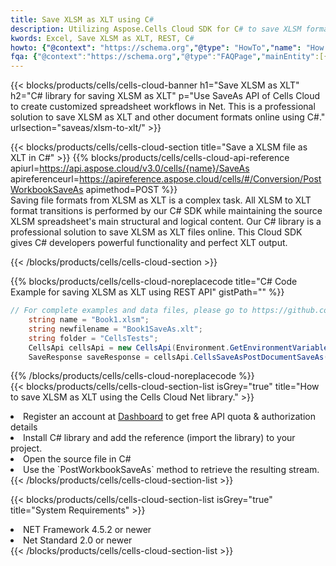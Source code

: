 ```yaml
---
title: Save XLSM as XLT using C# 
description: Utilizing Aspose.Cells Cloud SDK for C# to save XLSM format file as XLT format file. 
kwords: Excel, Save XLSM as XLT, REST, C#
howto: {"@context": "https://schema.org","@type": "HowTo","name": "How to save XLSM as XLT using the Cells Cloud Net library.","description": "How to save XLSM as XLT using the Cells Cloud Net library.","image": {"@type": "ImageObject"},"url": "/net/saveas/xlsm-to-xlt/","step": [{ "@type": "HowToStep","name": "How to save XLSM as XLT using the Cells Cloud Net library. step 1", "image": {"@type": "ImageObject",},"url": "/net/saveas/xlsm-to-xlt/","text": "Register an account at <a href='https://dashboard.aspose.cloud/'>Dashboard</a> to get free API quota & authorization details",},{ "@type": "HowToStep","name": "How to save XLSM as XLT using the Cells Cloud Net library. step 1", "image": {"@type": "ImageObject",},"url": "/net/saveas/xlsm-to-xlt/","text": "Install C# library and add the reference (import the library) to your project.",},{ "@type": "HowToStep","name": "How to save XLSM as XLT using the Cells Cloud Net library. step 1", "image": {"@type": "ImageObject",},"url": "/net/saveas/xlsm-to-xlt/","text": "Open the source file in C#",},{ "@type": "HowToStep","name": "How to save XLSM as XLT using the Cells Cloud Net library. step 1", "image": {"@type": "ImageObject",},"url": "/net/saveas/xlsm-to-xlt/","text": "Use the `PostWorkbookSaveAs` method to retrieve the resulting stream.",}, ],"supply": {"@type": "HowToSupply","name": "document"},"tool": [{"@type": "HowToTool","name": "Visual Studio, Visual Studio Code, Rider"},{"@type": "HowToTool","name": "Aspose Cells"}],"totalTime": "PT6M"}
fqa: {"@context":"https://schema.org","@type":"FAQPage","mainEntity":[{"@type":"Question","name":"Why save file as other formats file in C# using REST API?","acceptedAnswer":{"@type":"Answer","text":"Documents are encoded in many ways, and some files may be incompatible with the software you use. To open and read such files, just save them as appropriate file formats.<br/><ol><li>Install .NET SDK and add the reference (import the library) to your project.</li><li>Open the source file in C# using REST API.</li><li>Call the PostWorkbookSaveAsRequest() method, passing an output filename with required extension.</li><li>Get the result of save as a separate file.</li></ol>"}},{"@type":"Question","name":"What file formats can I save as with your C# library?","acceptedAnswer":{"@type":"Answer","text":"We support a variety of file formats for conversion using .NET library, including XLSX, Excel, xls , PDF, CSV, HTML, Markdown, XML, PNG, JPG, TIFF, Json, TXT and many more."}},{"@type":"Question","name":"What is the maximum allowed file size for conversion using this .NET library?","acceptedAnswer":{"@type":"Answer","text":"There are no file size limits for format conversions using .NET library."}}]}
---
```



{{< blocks/products/cells/cells-cloud-banner h1="Save XLSM as XLT" h2="C# library for saving XLSM as XLT" p="Use SaveAs API of Cells Cloud to create customized spreadsheet workflows in Net. This is a professional solution to save XLSM as XLT and other document formats online using C#." urlsection="saveas/xlsm-to-xlt/" >}}

{{< blocks/products/cells/cells-cloud-section  title="Save a XLSM file as XLT in C#" >}}
{{% blocks/products/cells/cells-cloud-api-reference  apiurl=https://api.aspose.cloud/v3.0/cells/{name}/SaveAs  apireferenceurl=https://apireference.aspose.cloud/cells/#/Conversion/PostWorkbookSaveAs  apimethod=POST %}}
<br/>
Saving file formats from XLSM as XLT is a complex task. All XLSM to XLT format transitions is performed by our C# SDK while maintaining the source XLSM spreadsheet's main structural and logical content. Our C# library is a professional solution to save XLSM as XLT files online. This Cloud SDK gives C# developers powerful functionality and perfect XLT output.

{{< /blocks/products/cells/cells-cloud-section >}}

{{% blocks/products/cells/cells-cloud-noreplacecode title="C# Code Example for saving XLSM as XLT using REST API" gistPath="" %}}
  
```cs
// For complete examples and data files, please go to https://github.com/aspose-cells-cloud/aspose-cells-cloud-dotnet/
    string name = "Book1.xlsm";
    string newfilename = "Book1SaveAs.xlt";
    string folder = "CellsTests";
    CellsApi cellsApi = new CellsApi(Environment.GetEnvironmentVariable("ProductClientId"), Environment.GetEnvironmentVariable("ProductClientSecret"));
    SaveResponse saveResponse = cellsApi.CellsSaveAsPostDocumentSaveAs(name, null, newfilename, null,null,folder);
```
  
{{% /blocks/products/cells/cells-cloud-noreplacecode  %}}
<br/>
{{< blocks/products/cells/cells-cloud-section-list isGrey="true"  title="How to save XLSM as XLT using the Cells Cloud Net library." >}}
<li>Register an account at <a href="https://dashboard.aspose.cloud/">Dashboard</a> to get free API quota & authorization details</li>
<li>Install C# library and add the reference (import the library) to your project.</li>
<li>Open the source file in C#</li>
<li>Use the `PostWorkbookSaveAs` method to retrieve the resulting stream.</li>
{{< /blocks/products/cells/cells-cloud-section-list >}}

{{< blocks/products/cells/cells-cloud-section-list isGrey="true"  title="System Requirements" >}}
<li>NET Framework 4.5.2 or newer</li>
<li>Net Standard 2.0 or newer</li>
{{< /blocks/products/cells/cells-cloud-section-list >}}
